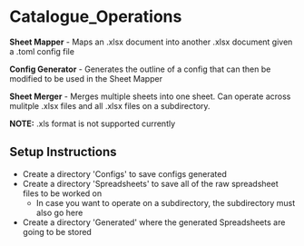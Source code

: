 # Catalogue_Operations

**Sheet Mapper** - Maps an .xlsx document into another .xlsx document given a .toml config file

**Config Generator** - Generates the outline of a config that can then be modified to be used in the Sheet Mapper

**Sheet Merger** - Merges multiple sheets into one sheet. Can operate across mulitple .xlsx files and all .xlsx files on a subdirectory.

**NOTE:** .xls format is not supported currently

## Setup Instructions

- Create a directory 'Configs' to save configs generated
- Create a directory 'Spreadsheets' to save all of the raw spreadsheet files to be worked on
  - In case you want to operate on a subdirectory, the subdirectory must also go here
- Create a directory 'Generated' where the generated Spreadsheets are going to be stored
